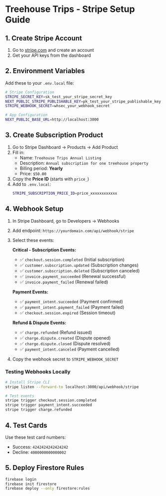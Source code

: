 # Treehouse Trips - Stripe Setup Guide

## 1. Create Stripe Account
1. Go to [stripe.com](https://stripe.com) and create an account
2. Get your API keys from the dashboard

## 2. Environment Variables
Add these to your `.env.local` file:

```bash
# Stripe Configuration
STRIPE_SECRET_KEY=sk_test_your_stripe_secret_key
NEXT_PUBLIC_STRIPE_PUBLISHABLE_KEY=pk_test_your_stripe_publishable_key
STRIPE_WEBHOOK_SECRET=whsec_your_webhook_secret

# App Configuration
NEXT_PUBLIC_BASE_URL=http://localhost:3000
```

## 3. Create Subscription Product
1. Go to Stripe Dashboard → Products → Add Product
2. Fill in:
   - Name: `Treehouse Trips Annual Listing`
   - Description: `Annual subscription for one treehouse property`
   - Billing period: **Yearly**
   - Price: `$50.00`
3. Copy the **Price ID** (starts with `price_`)
4. Add to `.env.local`:
   ```bash
   STRIPE_SUBSCRIPTION_PRICE_ID=price_xxxxxxxxxxxx
   ```

## 4. Webhook Setup
1. In Stripe Dashboard, go to Developers → Webhooks
2. Add endpoint: `https://yourdomain.com/api/webhook/stripe`
3. Select these events:
   
   **Critical - Subscription Events:**
   - ✅ `checkout.session.completed` (Initial subscription)
   - ✅ `customer.subscription.updated` (Subscription changes)
   - ✅ `customer.subscription.deleted` (Subscription canceled)
   - ✅ `invoice.payment_succeeded` (Renewal successful)
   - ✅ `invoice.payment_failed` (Renewal failed)
   
   **Payment Events:**
   - ✅ `payment_intent.succeeded` (Payment confirmed)
   - ✅ `payment_intent.payment_failed` (Payment failed)
   - ✅ `checkout.session.expired` (Session timeout)
   
   **Refund & Dispute Events:**
   - ✅ `charge.refunded` (Refund issued)
   - ✅ `charge.dispute.created` (Dispute opened)
   - ✅ `charge.dispute.closed` (Dispute resolved)
   - ✅ `payment_intent.canceled` (Payment cancelled)

4. Copy the webhook secret to `STRIPE_WEBHOOK_SECRET`

### Testing Webhooks Locally
```bash
# Install Stripe CLI
stripe listen --forward-to localhost:3000/api/webhook/stripe

# Test events
stripe trigger checkout.session.completed
stripe trigger payment_intent.succeeded
stripe trigger charge.refunded
```

## 4. Test Cards
Use these test card numbers:
- Success: `4242424242424242`
- Decline: `4000000000000002`

## 5. Deploy Firestore Rules
```bash
firebase login
firebase init firestore
firebase deploy --only firestore:rules
```

